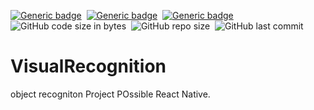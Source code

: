 [![Generic badge](https://img.shields.io/badge/Code-React-blue.svg)](https://shields.io/)&nbsp; [![Generic badge](https://img.shields.io/badge/Code-RubyOnRails-red.svg)](https://shields.io/)&nbsp; [![Generic badge](https://img.shields.io/badge/Code-JavaScript-yellow.svg)](https://shields.io/)&nbsp; ![GitHub code size in bytes](https://img.shields.io/github/languages/code-size/MarioR9/VisualRecognition)&nbsp; ![GitHub repo size](https://img.shields.io/github/repo-size/MarioR9/VisualRecognition?color=g&label=Repo%20Size)&nbsp; ![GitHub last commit](https://img.shields.io/github/last-commit/MarioR9/VisualRecognition)

# VisualRecognition

object recogniton Project
POssible React Native.
